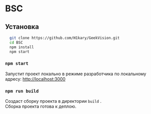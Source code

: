 
# BSC


## Установка



```bash
  git clone https://github.com/H1kary/GeekVision.git
  cd BSC
  npm install
  npm start
```
### `npm start`

Запустит проект локально в режиме разработчика по локальному адресу: [http://localhost:3000](http://localhost:3000)

### `npm run build`

Создаст сборку проекта в директории `build` .\
Сборка проекта готова к деплою.
